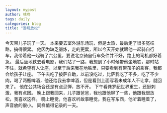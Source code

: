 ```yaml
---
layout: mypost
author: 咕咚
tags: daily
categories: blog
title: "游玩放松"
---
```


今天带儿子玩了一天。
本来要去室外游乐场玩，但是太热，最后走了很多冤枉路，搞得很累。
他因为缺乏锻炼，走的更累，所以今天开始就跟他一起骑自行车，我带着他一起骑了六公里，要说北京骑自行车条件并不好，路上的司机都好着急。
最后坐地铁去看电影，我们站了一路，我想到了小时候带他坐地铁，那时站不住，就希望有人让座，以至于后来我在地铁里，只要看到有带孩子的乘客，我都会给孩子让座。
下午去吃了披萨自助，以前没吃过，比萨我吃了不多，吃了不少肉，喝了两瓶啤酒，他还给我去拿啤酒，但是看到上面写着未成年人不让拿，就回来了。
他在公共场合还是有点忌惮，放不开。
下午看侏罗纪世界重生，还挺刺激，我有点困。
晚上跟我回来，儿子跟爸爸，我也跟他聊了一些，他跟我很放松，我喜欢这样。
晚上睡觉，他喜欢听故事睡觉，我在写东西，他听着睡着了，声音放的很小。
同样值得记录的一天。